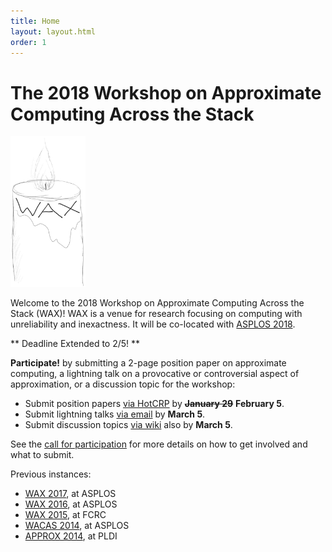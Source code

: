 ```yaml
---
title: Home
layout: layout.html
order: 1
---
```

# The 2018 Workshop on Approximate Computing Across the Stack

<img src="waxlogo500.jpg" style="max-width: 120px;" class="illus">

Welcome to the 2018 Workshop on Approximate Computing Across the Stack (WAX)! WAX is a venue for research focusing on computing with unreliability and inexactness.
It will be co-located with [ASPLOS 2018][].

** Deadline Extended to 2/5! **

**Participate!** by submitting a 2-page position paper on approximate computing, a lightning talk on a provocative or controversial aspect of approximation, or a discussion topic for the workshop:

* Submit position papers [via HotCRP][hotcrp] by ~~**January 29**~~ **February 5**.
* Submit lightning talks [via email][hank-email] by **March 5**.
* Submit discussion topics [via wiki][topics] also by **March 5**.

See the [call for participation][cfp] for more details on how to get involved and what to submit.

[hotcrp]: http://www.cs.cornell.edu/conferences/wax2018/
[hank-email]: mailto:hankhoffmann@cs.uchicago.edu
[topics]: https://github.com/cucapra/wax2018/wiki/Discussion-Topics

Previous instances:

* [WAX 2017][], at ASPLOS
* [WAX 2016][], at ASPLOS
* [WAX 2015][], at FCRC
* [WACAS 2014][], at ASPLOS
* [APPROX 2014][], at PLDI

[wax 2017]: http://approximate.computer/wax2017/
[wax 2016]: http://approximate.computer/wax2016/
[asplos 2018]: https://www.asplos2018.org
[wax 2015]: http://sampa.cs.washington.edu/new/wax2015/
[wacas 2014]: http://sampa.cs.washington.edu/new/wacas14/
[approx 2014]: http://approx2014.cs.umass.edu/
[cfp]: http://approximate.computer/wax2018/cfp.html
